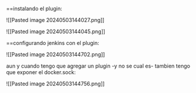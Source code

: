 
==instalando el plugin:

![[Pasted image 20240503144027.png]]

![[Pasted image 20240503144045.png]]


==configurando jenkins con el plugin:

![[Pasted image 20240503144702.png]]

aun y cuando tengo que agregar un plugin -y no se cual es- tambien tengo que exponer el docker.sock:

![[Pasted image 20240503144756.png]]

